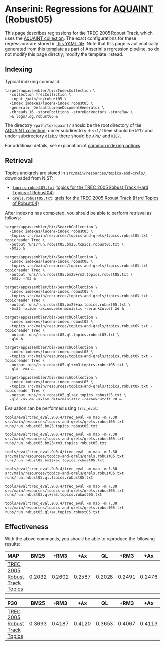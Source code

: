 # Anserini: Regressions for [AQUAINT](https://tac.nist.gov//data/data_desc.html#AQUAINT) (Robust05)

This page describes regressions for the TREC 2005 Robust Track, which uses the [AQUAINT collection](https://tac.nist.gov//data/data_desc.html#AQUAINT).
The exact configurations for these regressions are stored in [this YAML file](../src/main/resources/regression/robust05.yaml).
Note that this page is automatically generated from [this template](../src/main/resources/docgen/templates/robust05.template) as part of Anserini's regression pipeline, so do not modify this page directly; modify the template instead.

## Indexing

Typical indexing command:

```
target/appassembler/bin/IndexCollection \
  -collection TrecCollection \
  -input /path/to/robust05 \
  -index indexes/lucene-index.robust05 \
  -generator DefaultLuceneDocumentGenerator \
  -threads 16 -storePositions -storeDocvectors -storeRaw \
  >& logs/log.robust05 &
```

The directory `/path/to/aquaint/` should be the root directory of the [AQUAINT collection](https://tac.nist.gov//data/data_desc.html#AQUAINT); under subdirectory `disk1/` there should be `NYT/` and under subdirectory `disk2/` there should be `APW/` and `XIE/`.

For additional details, see explanation of [common indexing options](common-indexing-options.md).

## Retrieval

Topics and qrels are stored in [`src/main/resources/topics-and-qrels/`](../src/main/resources/topics-and-qrels/), downloaded from NIST:

+ [`topics.robust05.txt`](../src/main/resources/topics-and-qrels/topics.robust05.txt): [topics for the TREC 2005 Robust Track (Hard Topics of Robust04)](http://trec.nist.gov/data/robust/05/05.50.topics.txt)
+ [`qrels.robust05.txt`](../src/main/resources/topics-and-qrels/qrels.robust05.txt): [qrels for the TREC 2005 Robust Track (Hard Topics of Robust04)](http://trec.nist.gov/data/robust/05/TREC2005.qrels.txt)

After indexing has completed, you should be able to perform retrieval as follows:

```
target/appassembler/bin/SearchCollection \
  -index indexes/lucene-index.robust05 \
  -topics src/main/resources/topics-and-qrels/topics.robust05.txt -topicreader Trec \
  -output runs/run.robust05.bm25.topics.robust05.txt \
  -bm25 &

target/appassembler/bin/SearchCollection \
  -index indexes/lucene-index.robust05 \
  -topics src/main/resources/topics-and-qrels/topics.robust05.txt -topicreader Trec \
  -output runs/run.robust05.bm25+rm3.topics.robust05.txt \
  -bm25 -rm3 &

target/appassembler/bin/SearchCollection \
  -index indexes/lucene-index.robust05 \
  -topics src/main/resources/topics-and-qrels/topics.robust05.txt -topicreader Trec \
  -output runs/run.robust05.bm25+ax.topics.robust05.txt \
  -bm25 -axiom -axiom.deterministic -rerankCutoff 20 &

target/appassembler/bin/SearchCollection \
  -index indexes/lucene-index.robust05 \
  -topics src/main/resources/topics-and-qrels/topics.robust05.txt -topicreader Trec \
  -output runs/run.robust05.ql.topics.robust05.txt \
  -qld &

target/appassembler/bin/SearchCollection \
  -index indexes/lucene-index.robust05 \
  -topics src/main/resources/topics-and-qrels/topics.robust05.txt -topicreader Trec \
  -output runs/run.robust05.ql+rm3.topics.robust05.txt \
  -qld -rm3 &

target/appassembler/bin/SearchCollection \
  -index indexes/lucene-index.robust05 \
  -topics src/main/resources/topics-and-qrels/topics.robust05.txt -topicreader Trec \
  -output runs/run.robust05.ql+ax.topics.robust05.txt \
  -qld -axiom -axiom.deterministic -rerankCutoff 20 &
```

Evaluation can be performed using `trec_eval`:

```
tools/eval/trec_eval.9.0.4/trec_eval -m map -m P.30 src/main/resources/topics-and-qrels/qrels.robust05.txt runs/run.robust05.bm25.topics.robust05.txt

tools/eval/trec_eval.9.0.4/trec_eval -m map -m P.30 src/main/resources/topics-and-qrels/qrels.robust05.txt runs/run.robust05.bm25+rm3.topics.robust05.txt

tools/eval/trec_eval.9.0.4/trec_eval -m map -m P.30 src/main/resources/topics-and-qrels/qrels.robust05.txt runs/run.robust05.bm25+ax.topics.robust05.txt

tools/eval/trec_eval.9.0.4/trec_eval -m map -m P.30 src/main/resources/topics-and-qrels/qrels.robust05.txt runs/run.robust05.ql.topics.robust05.txt

tools/eval/trec_eval.9.0.4/trec_eval -m map -m P.30 src/main/resources/topics-and-qrels/qrels.robust05.txt runs/run.robust05.ql+rm3.topics.robust05.txt

tools/eval/trec_eval.9.0.4/trec_eval -m map -m P.30 src/main/resources/topics-and-qrels/qrels.robust05.txt runs/run.robust05.ql+ax.topics.robust05.txt
```

## Effectiveness

With the above commands, you should be able to reproduce the following results:

MAP                                     | BM25      | +RM3      | +Ax       | QL        | +RM3      | +Ax       |
:---------------------------------------|-----------|-----------|-----------|-----------|-----------|-----------|
[TREC 2005 Robust Track Topics](../src/main/resources/topics-and-qrels/topics.robust05.txt)| 0.2032    | 0.2602    | 0.2587    | 0.2028    | 0.2491    | 0.2476    |


P30                                     | BM25      | +RM3      | +Ax       | QL        | +RM3      | +Ax       |
:---------------------------------------|-----------|-----------|-----------|-----------|-----------|-----------|
[TREC 2005 Robust Track Topics](../src/main/resources/topics-and-qrels/topics.robust05.txt)| 0.3693    | 0.4187    | 0.4120    | 0.3653    | 0.4067    | 0.4113    |
